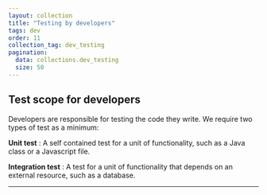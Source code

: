 ```yaml
---
layout: collection
title: "Testing by developers"
tags: dev
order: 11
collection_tag: dev_testing
pagination:
  data: collections.dev_testing
  size: 50
---
```

## Test scope for developers

Developers are responsible for testing the code they write. We require two types of test as a minimum:

__Unit test__
:   A self contained test for a unit of functionality, such as a Java class or a Javascript file.

__Integration test__
:   A test for a unit of functionality that depends on an external resource, such as a database.

---
